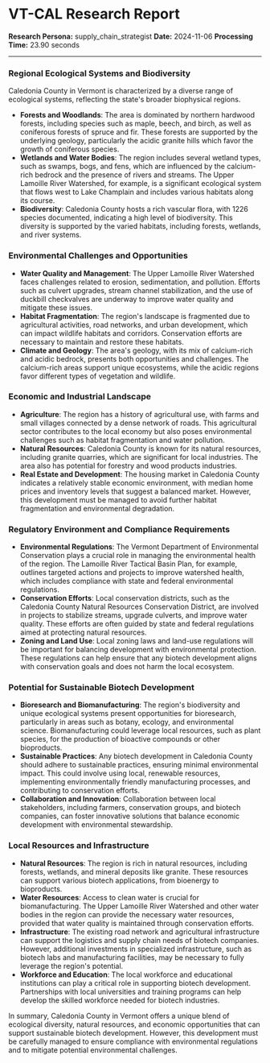 # VT-CAL Research Report

**Research Persona:** supply_chain_strategist
**Date:** 2024-11-06
**Processing Time:** 23.90 seconds

---

### Regional Ecological Systems and Biodiversity

Caledonia County in Vermont is characterized by a diverse range of ecological systems, reflecting the state's broader biophysical regions.

- **Forests and Woodlands**: The area is dominated by northern hardwood forests, including species such as maple, beech, and birch, as well as coniferous forests of spruce and fir. These forests are supported by the underlying geology, particularly the acidic granite hills which favor the growth of coniferous species.
- **Wetlands and Water Bodies**: The region includes several wetland types, such as swamps, bogs, and fens, which are influenced by the calcium-rich bedrock and the presence of rivers and streams. The Upper Lamoille River Watershed, for example, is a significant ecological system that flows west to Lake Champlain and includes various habitats along its course.
- **Biodiversity**: Caledonia County hosts a rich vascular flora, with 1226 species documented, indicating a high level of biodiversity. This diversity is supported by the varied habitats, including forests, wetlands, and river systems.

### Environmental Challenges and Opportunities

- **Water Quality and Management**: The Upper Lamoille River Watershed faces challenges related to erosion, sedimentation, and pollution. Efforts such as culvert upgrades, stream channel stabilization, and the use of duckbill checkvalves are underway to improve water quality and mitigate these issues.
- **Habitat Fragmentation**: The region's landscape is fragmented due to agricultural activities, road networks, and urban development, which can impact wildlife habitats and corridors. Conservation efforts are necessary to maintain and restore these habitats.
- **Climate and Geology**: The area's geology, with its mix of calcium-rich and acidic bedrock, presents both opportunities and challenges. The calcium-rich areas support unique ecosystems, while the acidic regions favor different types of vegetation and wildlife.

### Economic and Industrial Landscape

- **Agriculture**: The region has a history of agricultural use, with farms and small villages connected by a dense network of roads. This agricultural sector contributes to the local economy but also poses environmental challenges such as habitat fragmentation and water pollution.
- **Natural Resources**: Caledonia County is known for its natural resources, including granite quarries, which are significant for local industries. The area also has potential for forestry and wood products industries.
- **Real Estate and Development**: The housing market in Caledonia County indicates a relatively stable economic environment, with median home prices and inventory levels that suggest a balanced market. However, this development must be managed to avoid further habitat fragmentation and environmental degradation.

### Regulatory Environment and Compliance Requirements

- **Environmental Regulations**: The Vermont Department of Environmental Conservation plays a crucial role in managing the environmental health of the region. The Lamoille River Tactical Basin Plan, for example, outlines targeted actions and projects to improve watershed health, which includes compliance with state and federal environmental regulations.
- **Conservation Efforts**: Local conservation districts, such as the Caledonia County Natural Resources Conservation District, are involved in projects to stabilize streams, upgrade culverts, and improve water quality. These efforts are often guided by state and federal regulations aimed at protecting natural resources.
- **Zoning and Land Use**: Local zoning laws and land-use regulations will be important for balancing development with environmental protection. These regulations can help ensure that any biotech development aligns with conservation goals and does not harm the local ecosystem.

### Potential for Sustainable Biotech Development

- **Bioresearch and Biomanufacturing**: The region's biodiversity and unique ecological systems present opportunities for bioresearch, particularly in areas such as botany, ecology, and environmental science. Biomanufacturing could leverage local resources, such as plant species, for the production of bioactive compounds or other bioproducts.
- **Sustainable Practices**: Any biotech development in Caledonia County should adhere to sustainable practices, ensuring minimal environmental impact. This could involve using local, renewable resources, implementing environmentally friendly manufacturing processes, and contributing to conservation efforts.
- **Collaboration and Innovation**: Collaboration between local stakeholders, including farmers, conservation groups, and biotech companies, can foster innovative solutions that balance economic development with environmental stewardship.

### Local Resources and Infrastructure

- **Natural Resources**: The region is rich in natural resources, including forests, wetlands, and mineral deposits like granite. These resources can support various biotech applications, from bioenergy to bioproducts.
- **Water Resources**: Access to clean water is crucial for biomanufacturing. The Upper Lamoille River Watershed and other water bodies in the region can provide the necessary water resources, provided that water quality is maintained through conservation efforts.
- **Infrastructure**: The existing road network and agricultural infrastructure can support the logistics and supply chain needs of biotech companies. However, additional investments in specialized infrastructure, such as biotech labs and manufacturing facilities, may be necessary to fully leverage the region's potential.
- **Workforce and Education**: The local workforce and educational institutions can play a critical role in supporting biotech development. Partnerships with local universities and training programs can help develop the skilled workforce needed for biotech industries.

In summary, Caledonia County in Vermont offers a unique blend of ecological diversity, natural resources, and economic opportunities that can support sustainable biotech development. However, this development must be carefully managed to ensure compliance with environmental regulations and to mitigate potential environmental challenges.